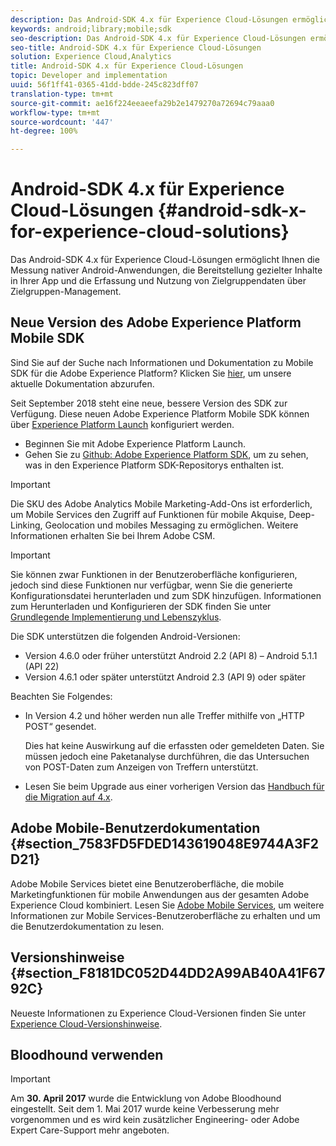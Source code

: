 ```yaml
---
description: Das Android-SDK 4.x für Experience Cloud-Lösungen ermöglicht Ihnen die Messung nativer Android-Anwendungen, die Bereitstellung gezielter Inhalte in Ihrer App und die Erfassung und Nutzung von Zielgruppendaten über Zielgruppen-Management.
keywords: android;library;mobile;sdk
seo-description: Das Android-SDK 4.x für Experience Cloud-Lösungen ermöglicht Ihnen die Messung nativer Android-Anwendungen, die Bereitstellung gezielter Inhalte in Ihrer App und die Erfassung und Nutzung von Zielgruppendaten über Zielgruppen-Management.
seo-title: Android-SDK 4.x für Experience Cloud-Lösungen
solution: Experience Cloud,Analytics
title: Android-SDK 4.x für Experience Cloud-Lösungen
topic: Developer and implementation
uuid: 56f1ff41-0365-41dd-bdde-245c823dff07
translation-type: tm+mt
source-git-commit: ae16f224eeaeefa29b2e1479270a72694c79aaa0
workflow-type: tm+mt
source-wordcount: '447'
ht-degree: 100%

---
```



# Android-SDK 4.x für Experience Cloud-Lösungen {#android-sdk-x-for-experience-cloud-solutions}

Das Android-SDK 4.x für Experience Cloud-Lösungen ermöglicht Ihnen die Messung nativer Android-Anwendungen, die Bereitstellung gezielter Inhalte in Ihrer App und die Erfassung und Nutzung von Zielgruppendaten über Zielgruppen-Management.

## Neue Version des Adobe Experience Platform Mobile SDK

Sind Sie auf der Suche nach Informationen und Dokumentation zu Mobile SDK für die Adobe Experience Platform? Klicken Sie [hier](https://aep-sdks.gitbook.io/docs/), um unsere aktuelle Dokumentation abzurufen.

Seit September 2018 steht eine neue, bessere Version des SDK zur Verfügung. Diese neuen Adobe Experience Platform Mobile SDK können über [Experience Platform Launch](https://www.adobe.com/de/experience-platform/launch.html) konfiguriert werden.

* Beginnen Sie mit Adobe Experience Platform Launch.
* Gehen Sie zu [Github: Adobe Experience Platform SDK](https://github.com/Adobe-Marketing-Cloud/acp-sdks), um zu sehen, was in den Experience Platform SDK-Repositorys enthalten ist.

>[!IMPORTANT]
>
>Die SKU des Adobe Analytics Mobile Marketing-Add-Ons ist erforderlich, um Mobile Services den Zugriff auf Funktionen für mobile Akquise, Deep-Linking, Geolocation und mobiles Messaging zu ermöglichen. Weitere Informationen erhalten Sie bei Ihrem Adobe CSM.

>[!IMPORTANT]
>
>Sie können zwar Funktionen in der Benutzeroberfläche konfigurieren, jedoch sind diese Funktionen nur verfügbar, wenn Sie die generierte Konfigurationsdatei herunterladen und zum SDK hinzufügen. Informationen zum Herunterladen und Konfigurieren der SDK finden Sie unter [Grundlegende Implementierung und Lebenszyklus](/help/android/getting-started/dev-qs.md).

Die SDK unterstützen die folgenden Android-Versionen:

* Version 4.6.0 oder früher unterstützt Android 2.2 (API 8) – Android 5.1.1 (API 22)
* Version 4.6.1 oder später unterstützt Android 2.3 (API 9) oder später

Beachten Sie Folgendes:

* In Version 4.2 und höher werden nun alle Treffer mithilfe von „HTTP POST“ gesendet.

   Dies hat keine Auswirkung auf die erfassten oder gemeldeten Daten. Sie müssen jedoch eine Paketanalyse durchführen, die das Untersuchen von POST-Daten zum Anzeigen von Treffern unterstützt.

* Lesen Sie beim Upgrade aus einer vorherigen Version das [Handbuch für die Migration auf 4.x](/help/android/getting-started/migration-v3.md).

## Adobe Mobile-Benutzerdokumentation {#section_7583FD5FDED143619048E9744A3F2D21}

Adobe Mobile Services bietet eine Benutzeroberfläche, die mobile Marketingfunktionen für mobile Anwendungen aus der gesamten Adobe Experience Cloud kombiniert. Lesen Sie [Adobe Mobile Services](https://docs.adobe.com/content/help/de-DE/mobile-services/using/home.html), um weitere Informationen zur Mobile Services-Benutzeroberfläche zu erhalten und um die Benutzerdokumentation zu lesen.

## Versionshinweise {#section_F8181DC052D44DD2A99AB40A41F6792C}

Neueste Informationen zu Experience Cloud-Versionen finden Sie unter [Experience Cloud-Versionshinweise](https://docs.adobe.com/content/help/de-DE/release-notes/experience-cloud/current.html).

## Bloodhound verwenden

>[!IMPORTANT]
>
>Am **30. April 2017** wurde die Entwicklung von Adobe Bloodhound eingestellt. Seit dem 1. Mai 2017 wurde keine Verbesserung mehr vorgenommen und es wird kein zusätzlicher Engineering- oder Adobe Expert Care-Support mehr angeboten.
